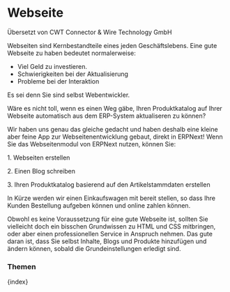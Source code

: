 # Webseite

<span class="text-muted contributed-by">Übersetzt von CWT Connector & Wire Technology GmbH</span> 

Webseiten sind Kernbestandteile eines jeden Geschäftslebens. Eine gute Webseite zu haben bedeutet normalerweise:

* Viel Geld zu investieren.
* Schwierigkeiten bei der Aktualisierung
* Probleme bei der Interaktion

Es sei denn Sie sind selbst Webentwickler.

Wäre es nicht toll, wenn es einen Weg gäbe, Ihren Produktkatalog auf Ihrer Webseite automatisch aus dem ERP-System aktualiseren zu können?

Wir haben uns genau das gleiche gedacht und haben deshalb eine kleine aber feine App zur Webseitenentwicklung gebaut, direkt in ERPNext! Wenn Sie das Webseitenmodul von ERPNext nutzen, können Sie:

1\. Webseiten erstellen

2\. Einen Blog schreiben

3\. Ihren Produktkatalog basierend auf den Artikelstammdaten erstellen 

In Kürze werden wir einen Einkaufswagen mit bereit stellen, so dass Ihre Kunden Bestellung aufgeben können und online zahlen können.

Obwohl es keine Voraussetzung für eine gute Webseite ist, sollten Sie vielleicht doch ein bisschen Grundwissen zu HTML und CSS mitbringen, oder aber einen professionellen Service in Anspruch nehmen. Das gute daran ist, dass Sie selbst Inhalte, Blogs und Produkte hinzufügen und ändern können, sobald die Grundeinstellungen erledigt sind.

### Themen

{index}
